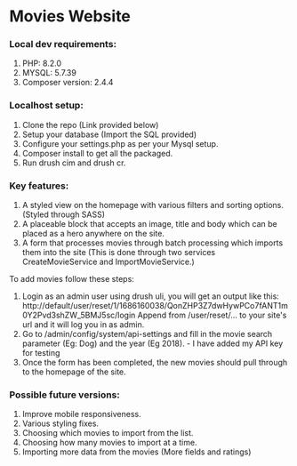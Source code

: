 # Movies Website

### Local dev requirements:
1. PHP: 8.2.0
2. MYSQL: 5.7.39
3. Composer version: 2.4.4

### Localhost setup:
1. Clone the repo (Link provided below)
2. Setup your database (Import the SQL provided)
3. Configure your settings.php as per your Mysql setup.
4. Composer install to get all the packaged.
5. Run drush cim and drush cr.

### Key features:
1. A styled view on the homepage with various filters and sorting options. (Styled through SASS)
2. A placeable block that accepts an image, title and body which can be placed as a hero anywhere on the site.
3. A form that processes movies through batch processing which imports them into the site (This is done through two services CreateMovieService and ImportMovieService.)

To add movies follow these steps:
1. Login as an admin user using drush uli, you will get an output like this: http://default/user/reset/1/1686160038/QonZHP3Z7dwHywPCo7fANT1m0Y2Pvd3shZW_5BMJ5sc/login
   Append from /user/reset/... to your site's url and it will log you in as admin.
2. Go to /admin/config/system/api-settings and fill in the movie search parameter (Eg: Dog) and the year (Eg 2018). - I have added my API key for testing
3. Once the form has been completed, the new movies should pull through to the homepage of the site.

### Possible future versions:
1. Improve mobile responsiveness.
2. Various styling fixes.
3. Choosing which movies to import from the list.
4. Choosing how many movies to import at a time.
5. Importing more data from the movies (More fields and ratings)
